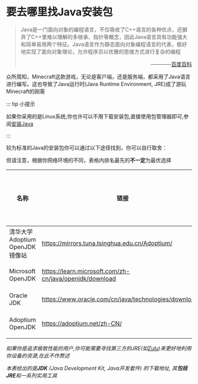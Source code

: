 # 要去哪里找Java安装包

> Java是一门面向对象的编程语言，不仅吸收了C++语言的各种优点，还摒弃了C++里难以理解的多继承、指针等概念，因此Java语言具有功能强大和简单易用两个特征。Java语言作为静态面向对象编程语言的代表，极好地实现了面向对象理论，允许程序员以优雅的思维方式进行复杂的编程
> <p style="text-align: right;">————<a href = "https://baike.baidu.com/item/JaVa/85979">百度百科</a></p>

众所周知，Minecraft这款游戏，无论是客户端，还是服务端，都采用了Java语言进行编写。这也导致了Java运行时(Java Runtime Environment, JRE)成了游玩Minecraft的刚需

::: tip 小提示

如果你采用的是Linux系统,你也许可以不用下载安装包,直接使用包管理器即可,参阅[安装Java](./install-java.md)

:::

较为标准的Java的安装包你可以通过以下途径找到，你可以自行取舍：

但请注意，根据你网络环境的不同，表格内排名最先的**不一定**为最优选择

|名称|链接|下载速度|需要登录/注册|
|---|---|---|---|
|清华大学Adoptium OpenJDK镜像站|<https://mirrors.tuna.tsinghua.edu.cn/Adoptium/>|快|不需要|
|Microsoft OpenJDK|<https://learn.microsoft.com/zh-cn/java/openjdk/download>|较快|不需要|
|Oracle JDK|<https://www.oracle.com/cn/java/technologies/downloads/>|适中|需要|
|Adoptium OpenJDK|<https://adoptium.net/zh-CN/>|慢|不需要|

*如果你是追求极致性能的用户,你可能需要寻找第三方的JRE(如[Zulu](https://www.azul.com/downloads/?package=jdk#zulu))来更好地利用你设备的资源,在此不作赘述*

*本表给出的是**JDK** (Java Development Kit, Java开发套件) 的下载地址, 其**包括JRE**和一系列实用工具*
